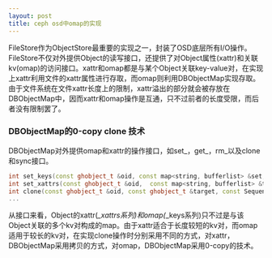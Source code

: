```yaml
---
layout: post
title: ceph osd中omap的实现
---
```


FileStore作为ObjectStore最重要的实现之一，封装了OSD底层所有I/O操作。FileStore不仅对外提供Object的读写接口，还提供了对Object属性(xattr)和关联kv(omap)的访问接口。xattr和omap都是与某个Object关联key-value对，在实现上xattr利用文件的xattr属性进行存取，而omap则利用DBObjectMap实现存取。由于文件系统在文件xattr长度上的限制，xattr溢出的部分就会被存放在DBObjectMap中，因而xattr和omap操作是互通，只不过前者的长度受限，而后者没有限制罢了。<br>

### DBObjectMap的0-copy clone 技术
DBObjectMap对外提供omap和xattr的操作接口，如set_，get_，rm_以及clone和sync接口。<br>

``` c++
int set_keys(const ghobject_t &oid, const map<string, bufferlist> &set, const SequencerPosition *spos=0);
int set_xattrs(const ghobject_t &oid,  const map<string, bufferlist> &to_set,  const SequencerPosition *spos=0);
int clone(const ghobject_t &oid, const ghobject_t &target, const SequencerPosition *spos); <br>
...
```

从接口来看，Object的xattr(*_xattrs系列)和omap(*_keys系列)只不过是与该Object关联的多个kv对构成的map。由于xattr适合于长度较短的kv对，而omap适用于较长的kv对，在实现clone操作时分别采用不同的方式，对xattr，DBObjectMap采用拷贝的方式，对omap，DBObjectMap采用0-copy的技术。
